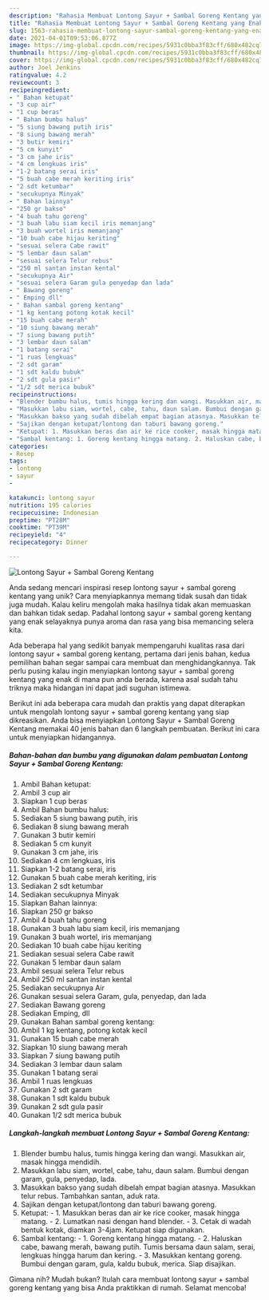 ```yaml
---
description: "Rahasia Membuat Lontong Sayur + Sambal Goreng Kentang yang Enak"
title: "Rahasia Membuat Lontong Sayur + Sambal Goreng Kentang yang Enak"
slug: 1563-rahasia-membuat-lontong-sayur-sambal-goreng-kentang-yang-enak
date: 2021-04-01T09:53:06.877Z
image: https://img-global.cpcdn.com/recipes/5931c0bba3f83cff/680x482cq70/lontong-sayur-sambal-goreng-kentang-foto-resep-utama.jpg
thumbnail: https://img-global.cpcdn.com/recipes/5931c0bba3f83cff/680x482cq70/lontong-sayur-sambal-goreng-kentang-foto-resep-utama.jpg
cover: https://img-global.cpcdn.com/recipes/5931c0bba3f83cff/680x482cq70/lontong-sayur-sambal-goreng-kentang-foto-resep-utama.jpg
author: Joel Jenkins
ratingvalue: 4.2
reviewcount: 3
recipeingredient:
- " Bahan ketupat"
- "3 cup air"
- "1 cup beras"
- " Bahan bumbu halus"
- "5 siung bawang putih iris"
- "8 siung bawang merah"
- "3 butir kemiri"
- "5 cm kunyit"
- "3 cm jahe iris"
- "4 cm lengkuas iris"
- "1-2 batang serai iris"
- "5 buah cabe merah keriting iris"
- "2 sdt ketumbar"
- "secukupnya Minyak"
- " Bahan lainnya"
- "250 gr bakso"
- "4 buah tahu goreng"
- "3 buah labu siam kecil iris memanjang"
- "3 buah wortel iris memanjang"
- "10 buah cabe hijau keriting"
- "sesuai selera Cabe rawit"
- "5 lembar daun salam"
- "sesuai selera Telur rebus"
- "250 ml santan instan kental"
- "secukupnya Air"
- "sesuai selera Garam gula penyedap dan lada"
- " Bawang goreng"
- " Emping dll"
- " Bahan sambal goreng kentang"
- "1 kg kentang potong kotak kecil"
- "15 buah cabe merah"
- "10 siung bawang merah"
- "7 siung bawang putih"
- "3 lembar daun salam"
- "1 batang serai"
- "1 ruas lengkuas"
- "2 sdt garam"
- "1 sdt kaldu bubuk"
- "2 sdt gula pasir"
- "1/2 sdt merica bubuk"
recipeinstructions:
- "Blender bumbu halus, tumis hingga kering dan wangi. Masukkan air, masak hingga mendidih."
- "Masukkan labu siam, wortel, cabe, tahu, daun salam. Bumbui dengan garam, gula, penyedap, lada."
- "Masukkan bakso yang sudah dibelah empat bagian atasnya. Masukkan telur rebus. Tambahkan santan, aduk rata."
- "Sajikan dengan ketupat/lontong dan taburi bawang goreng."
- "Ketupat: 1. Masukkan beras dan air ke rice cooker, masak hingga matang. 2. Lumatkan nasi dengan hand blender. 3. Cetak di wadah bentuk kotak, diamkan 3-4jam. Ketupat siap digunakan."
- "Sambal kentang: 1. Goreng kentang hingga matang. 2. Haluskan cabe, bawang merah, bawang putih. Tumis bersama daun salam, serai, lengkuas hingga harum dan kering. 3. Masukkan kentang goreng. Bumbui dengan garam, gula, kaldu bubuk, merica. Siap disajikan."
categories:
- Resep
tags:
- lontong
- sayur
- 

katakunci: lontong sayur  
nutrition: 195 calories
recipecuisine: Indonesian
preptime: "PT28M"
cooktime: "PT39M"
recipeyield: "4"
recipecategory: Dinner

---
```



![Lontong Sayur + Sambal Goreng Kentang](https://img-global.cpcdn.com/recipes/5931c0bba3f83cff/680x482cq70/lontong-sayur-sambal-goreng-kentang-foto-resep-utama.jpg)

Anda sedang mencari inspirasi resep lontong sayur + sambal goreng kentang yang unik? Cara menyiapkannya memang tidak susah dan tidak juga mudah. Kalau keliru mengolah maka hasilnya tidak akan memuaskan dan bahkan tidak sedap. Padahal lontong sayur + sambal goreng kentang yang enak selayaknya punya aroma dan rasa yang bisa memancing selera kita.



Ada beberapa hal yang sedikit banyak mempengaruhi kualitas rasa dari lontong sayur + sambal goreng kentang, pertama dari jenis bahan, kedua pemilihan bahan segar sampai cara membuat dan menghidangkannya. Tak perlu pusing kalau ingin menyiapkan lontong sayur + sambal goreng kentang yang enak di mana pun anda berada, karena asal sudah tahu triknya maka hidangan ini dapat jadi suguhan istimewa.


Berikut ini ada beberapa cara mudah dan praktis yang dapat diterapkan untuk mengolah lontong sayur + sambal goreng kentang yang siap dikreasikan. Anda bisa menyiapkan Lontong Sayur + Sambal Goreng Kentang memakai 40 jenis bahan dan 6 langkah pembuatan. Berikut ini cara untuk menyiapkan hidangannya.

<!--inarticleads1-->

##### Bahan-bahan dan bumbu yang digunakan dalam pembuatan Lontong Sayur + Sambal Goreng Kentang:

1. Ambil  Bahan ketupat:
1. Ambil 3 cup air
1. Siapkan 1 cup beras
1. Ambil  Bahan bumbu halus:
1. Sediakan 5 siung bawang putih, iris
1. Sediakan 8 siung bawang merah
1. Gunakan 3 butir kemiri
1. Sediakan 5 cm kunyit
1. Gunakan 3 cm jahe, iris
1. Sediakan 4 cm lengkuas, iris
1. Siapkan 1-2 batang serai, iris
1. Gunakan 5 buah cabe merah keriting, iris
1. Sediakan 2 sdt ketumbar
1. Sediakan secukupnya Minyak
1. Siapkan  Bahan lainnya:
1. Siapkan 250 gr bakso
1. Ambil 4 buah tahu goreng
1. Gunakan 3 buah labu siam kecil, iris memanjang
1. Gunakan 3 buah wortel, iris memanjang
1. Sediakan 10 buah cabe hijau keriting
1. Sediakan sesuai selera Cabe rawit
1. Gunakan 5 lembar daun salam
1. Ambil sesuai selera Telur rebus
1. Ambil 250 ml santan instan kental
1. Sediakan secukupnya Air
1. Gunakan sesuai selera Garam, gula, penyedap, dan lada
1. Sediakan  Bawang goreng
1. Sediakan  Emping, dll
1. Gunakan  Bahan sambal goreng kentang:
1. Ambil 1 kg kentang, potong kotak kecil
1. Gunakan 15 buah cabe merah
1. Siapkan 10 siung bawang merah
1. Siapkan 7 siung bawang putih
1. Sediakan 3 lembar daun salam
1. Gunakan 1 batang serai
1. Ambil 1 ruas lengkuas
1. Gunakan 2 sdt garam
1. Gunakan 1 sdt kaldu bubuk
1. Gunakan 2 sdt gula pasir
1. Gunakan 1/2 sdt merica bubuk




<!--inarticleads2-->

##### Langkah-langkah membuat Lontong Sayur + Sambal Goreng Kentang:

1. Blender bumbu halus, tumis hingga kering dan wangi. Masukkan air, masak hingga mendidih.
1. Masukkan labu siam, wortel, cabe, tahu, daun salam. Bumbui dengan garam, gula, penyedap, lada.
1. Masukkan bakso yang sudah dibelah empat bagian atasnya. Masukkan telur rebus. Tambahkan santan, aduk rata.
1. Sajikan dengan ketupat/lontong dan taburi bawang goreng.
1. Ketupat: - 1. Masukkan beras dan air ke rice cooker, masak hingga matang. - 2. Lumatkan nasi dengan hand blender. - 3. Cetak di wadah bentuk kotak, diamkan 3-4jam. Ketupat siap digunakan.
1. Sambal kentang: - 1. Goreng kentang hingga matang. - 2. Haluskan cabe, bawang merah, bawang putih. Tumis bersama daun salam, serai, lengkuas hingga harum dan kering. - 3. Masukkan kentang goreng. Bumbui dengan garam, gula, kaldu bubuk, merica. Siap disajikan.




Gimana nih? Mudah bukan? Itulah cara membuat lontong sayur + sambal goreng kentang yang bisa Anda praktikkan di rumah. Selamat mencoba!
